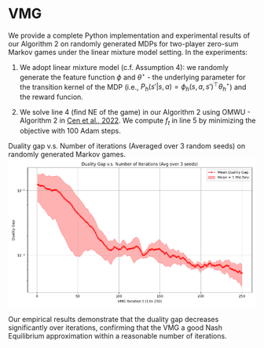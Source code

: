 # VMG

We provide a complete Python implementation and experimental results of our Algorithm 2 on randomly generated MDPs for two-player zero-sum Markov games under the linear mixture model setting. In the experiments:
1. We adopt linear mixture model (c.f. Assumption 4): we randomly generate the feature function $\phi$ and $\theta^\star$ - the underlying parameter for the transition kernel of the MDP (i.e., $P_h(s'|s,a) = \phi_h(s,a,s')^\top \theta_h^\star$) and the reward funcion.

2. We solve line 4 (find NE of the game) in our Algorithm 2 using OMWU - Algorithm 2 in [Cen et al., 2022](https://arxiv.org/pdf/2210.01050). We compute $f_t$ in line 5 by minimizing the objective with 100 Adam steps.


Duality gap v.s. Number of iterations (Averaged over 3 random seeds) on randomly generated Markov games.
![Duality gap v.s. Number of iterations (Averaged over 3 random seeds)](vmg_avg_duality_gap.png)

Our empirical results demonstrate that the duality gap decreases significantly over iterations, confirming that the VMG a good Nash Equilibrium approximation within a reasonable number of iterations. 
